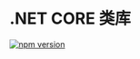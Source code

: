 # .NET CORE 类库

[![npm version](https://d25lcipzij17d.cloudfront.net/badge.svg?id=js&type=6&v=1.0.1&x2=0)](https://www.nuget.org/packages/SmockAspNetLib)

